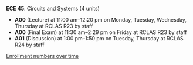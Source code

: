 **ECE 45**: Circuits and Systems (4 units)

- **A00** (Lecture) at 11:00 am–12:20 pm on Monday, Tuesday, Wednesday, Thursday at RCLAS R23 by staff
- **A00** (Final Exam) at 11:30 am–2:29 pm on Friday at RCLAS R23 by staff
- **A01** (Discussion) at 1:00 pm–1:50 pm on Tuesday, Thursday at RCLAS R24 by staff

[Enrollment numbers over time](./ECE45.tsv)
